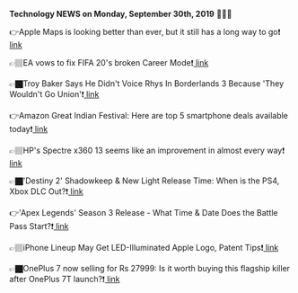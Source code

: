 <b>Technology NEWS on Monday, September 30th, 2019</b> 📡📡📡 

👉Apple Maps is looking better than ever, but it still has a long way to go❗️<a href='https://www.google.com/url?rct=j&sa=t&url=https://www.theverge.com/2019/9/30/20888734/apple-maps-update-northeast-transit-google-maps&ct=ga&cd=CAIyGmVjZmViYzNiZjFkNzQyNDM6Y29tOmVuOlVT&usg=AFQjCNECrj0XoWTN-rEFM4yG6DbfFMbSSw'> link</a>

👉🏽EA vows to fix FIFA 20's broken Career Mode❗️<a href='https://www.google.com/url?rct=j&sa=t&url=https://www.engadget.com/2019/09/30/ea-to-fix-fifa-20-career-mode/&ct=ga&cd=CAIyGmVjZmViYzNiZjFkNzQyNDM6Y29tOmVuOlVT&usg=AFQjCNHZFJ9N1ezjSITGSuCgY7h8lbxXLw'> link</a>

👉🏿Troy Baker Says He Didn't Voice Rhys In Borderlands 3 Because 'They Wouldn't Go Union'❗️<a href='https://www.google.com/url?rct=j&sa=t&url=https://kotaku.com/troy-baker-says-he-didnt-voice-rhys-in-borderlands-3-be-1838620065&ct=ga&cd=CAIyGmVjZmViYzNiZjFkNzQyNDM6Y29tOmVuOlVT&usg=AFQjCNHhiwRd2Li8fS2e8mrMZfqXHdfpFQ'> link</a>

👉Amazon Great Indian Festival: Here are top 5 smartphone deals available today❗️<a href='https://www.google.com/url?rct=j&sa=t&url=https://www.indiatoday.in/technology/news/story/top-5-smartphone-deals-available-on-amazon-great-indian-festival-today-1604883-2019-09-30&ct=ga&cd=CAIyGmVjZmViYzNiZjFkNzQyNDM6Y29tOmVuOlVT&usg=AFQjCNE8en5umv445hBgByPLE0md3wCs6g'> link</a>

👉🏽HP's Spectre x360 13 seems like an improvement in almost every way❗️<a href='https://www.google.com/url?rct=j&sa=t&url=https://www.theverge.com/2019/9/30/20886871/hp-spectre-x360-13-2019-small-bezels-oled-screen&ct=ga&cd=CAIyGmVjZmViYzNiZjFkNzQyNDM6Y29tOmVuOlVT&usg=AFQjCNGTQduQ1ION8GIjI-LivQZ9zWLBgw'> link</a>

👉🏿'Destiny 2' Shadowkeep & New Light Release Time: When is the PS4, Xbox DLC Out?❗️<a href='https://www.google.com/url?rct=j&sa=t&url=https://www.newsweek.com/destiny-2-shadowkeep-new-light-release-time-when-ps4-xbox-dlc-out-1461841&ct=ga&cd=CAIyGmVjZmViYzNiZjFkNzQyNDM6Y29tOmVuOlVT&usg=AFQjCNH2GnB4rR1wDSI17aHQZpW2-yVd4Q'> link</a>

👉'Apex Legends' Season 3 Release - What Time & Date Does the Battle Pass Start?❗️<a href='https://www.google.com/url?rct=j&sa=t&url=https://www.newsweek.com/apex-legends-season-3-release-time-date-battle-pass-start-1461805&ct=ga&cd=CAIyGmVjZmViYzNiZjFkNzQyNDM6Y29tOmVuOlVT&usg=AFQjCNFSETu4hVzRjRUq3luG5Qbv7j_VJQ'> link</a>

👉🏽iPhone Lineup May Get LED-Illuminated Apple Logo, Patent Tips❗️<a href='https://www.google.com/url?rct=j&sa=t&url=https://gadgets.ndtv.com/mobiles/news/iphone-lineup-may-get-led-illuminated-apple-logo-patent-tips-2109720&ct=ga&cd=CAIyGmVjZmViYzNiZjFkNzQyNDM6Y29tOmVuOlVT&usg=AFQjCNGPNU9m2jwFYVfV7DCag7HyHKZ3fg'> link</a>

👉🏿OnePlus 7 now selling for Rs 27999: Is it worth buying this flagship killer after OnePlus 7T launch?❗️<a href='https://www.google.com/url?rct=j&sa=t&url=https://www.indiatoday.in/technology/features/story/oneplus-7-now-selling-for-rs-27-999-is-it-worth-buying-this-flagship-killer-after-oneplus-7t-launch-1604871-2019-09-30&ct=ga&cd=CAIyGmVjZmViYzNiZjFkNzQyNDM6Y29tOmVuOlVT&usg=AFQjCNGMeOKQDPd977IaPLtbR_IjBqiQSg'> link</a>

